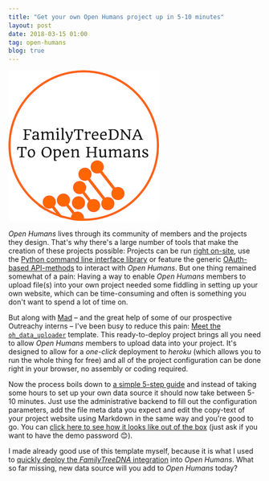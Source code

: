 ```yaml
---
title: "Get your own Open Humans project up in 5-10 minutes"
layout: post
date: 2018-03-15 01:00
tag: open-humans
blog: true
---
```

![](/assets/images/ftdna_upload.png)

*Open Humans* lives through its community of members and the projects they design. That's why there's a large number of tools that make the creation of these projects possible: Projects can be run [right on-site](https://www.openhumans.org/direct-sharing/on-site-features/), use the [Python command line interface library](https://github.com/OpenHumans/open-humans-api) or feature the generic [OAuth-based API-methods](https://www.openhumans.org/direct-sharing/oauth2-features/) to interact with *Open Humans*. But one thing remained somewhat of a pain: Having a way to enable *Open Humans* members to upload file(s) into your own project needed some fiddling in setting up your own website, which can be time-consuming and often is something you don't want to spend a lot of time on.

But along with [Mad](https://www.twitter.com/madprime) – and the great help of some of our prospective Outreachy interns – I've been busy to reduce this pain: [Meet the `oh_data_uploader`](https://github.com/gedankenstuecke/oh_data_uploader) template. This ready-to-deploy project brings all you need to allow *Open Humans* members to upload data into your project. It's designed to allow for a *one-click* deployment to *heroku* (which allows you to run the whole thing for free) and all of the project configuration can be done right in your browser, no assembly or coding required.

Now the process boils down to [a simple 5-step guide](https://github.com/gedankenstuecke/oh_data_uploader/blob/master/README.md) and instead of taking some hours to set up your own data source it should now take between 5-10 minutes. Just use the administrative backend to fill out the configuration parameters, add the file meta data you expect and edit the copy-text of your project website using Markdown in the same way and you're good to go. You can [click here to see how it looks like out of the box](https://ohuploadertemplatetest.herokuapp.com/) (just ask if you want to have the demo password 😊).

I made already good use of this template myself, because it is what I used to [quickly deploy the *FamilyTreeDNA* integration](https://familytreedna-upload.herokuapp.com/) into *Open Humans*. What so far missing, new data source will you add to *Open Humans* today?
